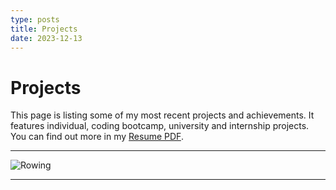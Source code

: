 ```yaml
---
type: posts
title: Projects
date: 2023-12-13
---
```


# Projects

This page is listing some of my most recent projects and achievements. It features individual, coding bootcamp, university and internship projects. You can find out more in my [Resume PDF](https://drive.google.com/file/d/1pLO4wx53B8gF3m8yB6usyexss8ll1mhK/view?usp=sharing).

---

![Rowing](/images/suk.jpeg)

---
